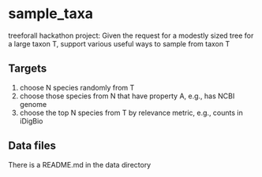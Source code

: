 sample_taxa
===========

treeforall hackathon project: Given the request for a modestly sized tree for a large taxon T, support various useful ways to sample from taxon T

## Targets 

1. choose N species randomly from T
2. choose those species from N that have property A, e.g., has NCBI genome
3. choose the top N species from T by relevance metric, e.g., counts in iDigBio

## Data files 

There is a README.md in the data directory
